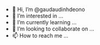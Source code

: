 - 👋 Hi, I’m @gaudaudinhdeono
- 👀 I’m interested in ...
- 🌱 I’m currently learning ...
- 💞️ I’m looking to collaborate on ...
- 📫 How to reach me ...

<!---
gaudaudinhdeono/gaudaudinhdeono is a ✨ special ✨ repository because its `README.md` (this file) appears on your GitHub profile.
You can click the Preview link to take a look at your changes.
--->
